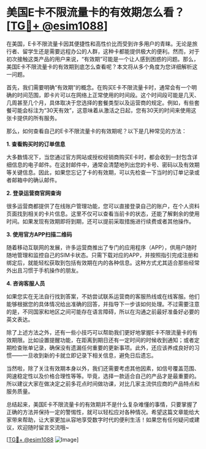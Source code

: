 # 美国E卡不限流量卡的有效期怎么看？[[TG💪+ @esim1088](https://t.me/s/esim1088)]

在美国，E卡不限流量卡因其便捷性和高性价比而受到许多用户的青睐。无论是旅行者、留学生还是需要远程办公的人群，这种卡都能提供极大的便利。然而，对于初次接触这类产品的用户来说，“有效期”可能是一个让人感到困惑的问题。那么，美国E卡不限流量卡的有效期到底怎么查看呢？本文将从多个角度为您详细解析这一问题。

首先，我们需要明确“有效期”的概念。在购买E卡不限流量卡时，通常会有一个明确的时间范围，即卡片可以在网络上正常使用的时间段。这个时间段可能是几天、几周甚至几个月，具体取决于您选择的套餐类型以及运营商的规定。例如，有些套餐可能会标注为“30天有效”，这意味着从激活之日起，您有30天的时间来使用这张卡提供的所有服务。

那么，如何查看自己的E卡不限流量卡的有效期呢？以下是几种常见的方法：

**1. 查看购买时的订单信息**

大多数情况下，当您通过官方网站或授权经销商购买E卡时，都会收到一封包含详细信息的电子邮件。在这封邮件中，通常会清楚地列出您的卡号、密码以及有效期等关键信息。因此，如果您忘记了卡的有效期，可以先检查一下当时的订单记录或者邮箱中的确认邮件。

**2. 登录运营商官网查询**

很多运营商都提供了在线账户管理功能，您可以直接登录自己的账户，在个人资料页面找到相关的卡片信息。这里不仅可以查看当前卡的状态，还能了解剩余的使用时间。如果发现有效期即将到期，还可以提前采取措施进行续费或者其他操作。

**3. 使用官方APP扫描二维码**

随着移动互联网的发展，许多运营商推出了专门的应用程序（APP），供用户随时随地管理和监控自己的SIM卡状态。只需下载对应的APP，并按照指引完成注册和绑定后，就能轻松获取到包括有效期在内的各种信息。这种方式尤其适合那些经常外出且习惯于手机操作的朋友。

**4. 咨询客服人员**

如果您实在无法自行找到答案，不妨尝试联系运营商的客服热线或在线客服。他们能够根据您的具体情况给出准确的回答，并指导下一步该如何处理。不过需要注意的是，不同国家和地区之间可能存在语言障碍，所以在沟通之前最好准备好必要的英文表达。

除了上述方法之外，还有一些小技巧可以帮助我们更好地掌握E卡不限流量卡的有效期限。比如设置提醒功能，在距离到期日还有一定时间的时候收到通知；或者定期检查账单记录，确保没有遗漏任何重要的更新事项。此外，还应该养成良好的习惯——一旦收到新的卡就立即记录下相关信息，避免日后遗忘。

当然啦，除了关注有效期本身以外，我们还需要考虑其他因素，如信号覆盖范围、网速稳定性以及价格合理性等等。毕竟，选择一款适合自己的产品才是最重要的。所以建议大家在做决定之前多花点时间做功课，对比几家主流供应商的产品特点和服务质量。

总结起来，美国E卡不限流量卡的有效期并不是什么复杂难懂的事情，只要掌握了正确的方法并保持一定的警惕性，就可以轻松应对各种情况。希望这篇文章能给大家带来帮助，让大家更加从容地享受数字时代的便利生活！如果您有任何疑问或建议，欢迎随时留言交流哦~

[[TG💪+ @esim1088](https://t.me/s/esim1088) ![Image](https://i.postimg.cc/4NQfJmqS/Snipaste-2025-05-13-00-14-12.png)]